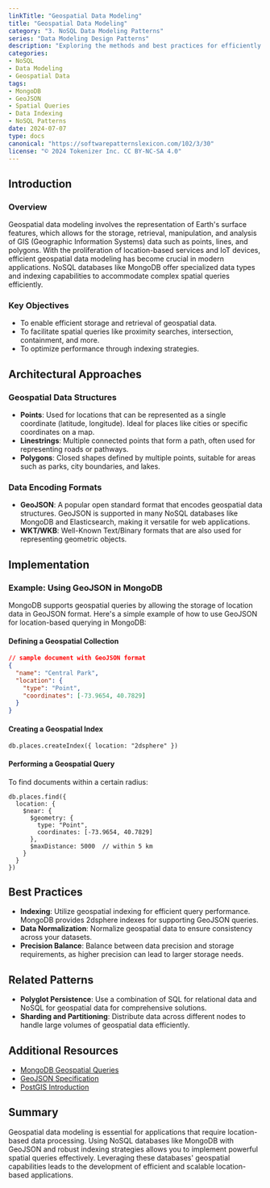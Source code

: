 ```yaml
---
linkTitle: "Geospatial Data Modeling"
title: "Geospatial Data Modeling"
category: "3. NoSQL Data Modeling Patterns"
series: "Data Modeling Design Patterns"
description: "Exploring the methods and best practices for efficiently storing and querying data based on geographic location using NoSQL databases."
categories:
- NoSQL
- Data Modeling
- Geospatial Data
tags:
- MongoDB
- GeoJSON
- Spatial Queries
- Data Indexing
- NoSQL Patterns
date: 2024-07-07
type: docs
canonical: "https://softwarepatternslexicon.com/102/3/30"
license: "© 2024 Tokenizer Inc. CC BY-NC-SA 4.0"
---
```


## Introduction

### Overview
Geospatial data modeling involves the representation of Earth's surface features, which allows for the storage, retrieval, manipulation, and analysis of GIS (Geographic Information Systems) data such as points, lines, and polygons. With the proliferation of location-based services and IoT devices, efficient geospatial data modeling has become crucial in modern applications. NoSQL databases like MongoDB offer specialized data types and indexing capabilities to accommodate complex spatial queries efficiently.

### Key Objectives
- To enable efficient storage and retrieval of geospatial data.
- To facilitate spatial queries like proximity searches, intersection, containment, and more.
- To optimize performance through indexing strategies.

## Architectural Approaches

### Geospatial Data Structures
- **Points**: Used for locations that can be represented as a single coordinate (latitude, longitude). Ideal for places like cities or specific coordinates on a map.
- **Linestrings**: Multiple connected points that form a path, often used for representing roads or pathways.
- **Polygons**: Closed shapes defined by multiple points, suitable for areas such as parks, city boundaries, and lakes. 

### Data Encoding Formats
- **GeoJSON**: A popular open standard format that encodes geospatial data structures. GeoJSON is supported in many NoSQL databases like MongoDB and Elasticsearch, making it versatile for web applications.
- **WKT/WKB**: Well-Known Text/Binary formats that are also used for representing geometric objects.

## Implementation

### Example: Using GeoJSON in MongoDB

MongoDB supports geospatial queries by allowing the storage of location data in GeoJSON format. Here's a simple example of how to use GeoJSON for location-based querying in MongoDB:

#### Defining a Geospatial Collection
```json
// sample document with GeoJSON format
{
  "name": "Central Park",
  "location": {
    "type": "Point",
    "coordinates": [-73.9654, 40.7829]
  }
}
```

#### Creating a Geospatial Index
```shell
db.places.createIndex({ location: "2dsphere" })
```

#### Performing a Geospatial Query
To find documents within a certain radius:
```shell
db.places.find({
  location: {
    $near: {
      $geometry: {
        type: "Point",
        coordinates: [-73.9654, 40.7829]
      },
      $maxDistance: 5000  // within 5 km
    }
  }
})
```

## Best Practices

- **Indexing**: Utilize geospatial indexing for efficient query performance. MongoDB provides 2dsphere indexes for supporting GeoJSON queries.
- **Data Normalization**: Normalize geospatial data to ensure consistency across your datasets.
- **Precision Balance**: Balance between data precision and storage requirements, as higher precision can lead to larger storage needs.
 
## Related Patterns

- **Polyglot Persistence**: Use a combination of SQL for relational data and NoSQL for geospatial data for comprehensive solutions.
- **Sharding and Partitioning**: Distribute data across different nodes to handle large volumes of geospatial data efficiently.

## Additional Resources

- [MongoDB Geospatial Queries](https://www.mongodb.com/docs/manual/geospatial-queries/)
- [GeoJSON Specification](https://tools.ietf.org/html/rfc7946)
- [PostGIS Introduction](https://postgis.net/docs/manual-3.1/)

## Summary

Geospatial data modeling is essential for applications that require location-based data processing. Using NoSQL databases like MongoDB with GeoJSON and robust indexing strategies allows you to implement powerful spatial queries effectively. Leveraging these databases' geospatial capabilities leads to the development of efficient and scalable location-based applications.

